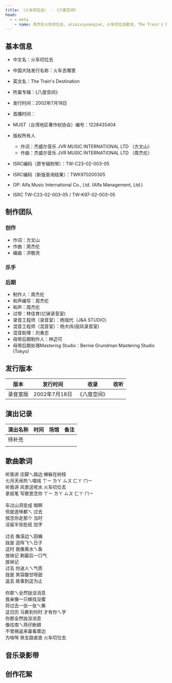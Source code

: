 ```yaml
---
title: 〈火车叨位去〉 - 《八度空间》
head:
  - - meta
    - name: 周杰伦火车叨位去, aizaixiyuanqian, 火车叨位去歌词, The Train's Destination
---
```


## 基本信息
- 中文名：火车叨位去<br/>
- 中国大陆发行名称：火车去哪里<br/>
- 英文名：The Train's Destination<br/>
- 所属专辑：《八度空间》<br/>
- 发行时间：2002年7月18日<br/>
- 首播时间：
- MUST（台湾地区著作权协会）编号：1228435404
- 版权所有人
  - 作词：杰威尔音乐 JVR MUSIC INTERNATIONAL LTD （方文山）
  - 作曲：杰威尔音乐 JVR MUSIC INTERNATIONAL LTD （周杰伦）
- ISRC编码（原专辑附带）：TW-C23-02-003-05
- ISRC编码（新版查询结果）：TWK970200305

- OP: Alfa Music International Co., Ltd. (Alfa Management, Ltd.)
- ISRC TW-C23-02-003-05 / TW-K97-02-003-05

## 制作团队
### 创作
- 作词：方文山
- 作曲：周杰伦
- 编曲：洪敬尧
### 乐手
### 后期

- 制作人：周杰伦
- 和声编写：周杰伦
- 和声：周杰伦
- 过带：林佳育(亿铼录音室)
- 录音工程师（录音室）：杨瑞代（J&A STUDIO）
- 混音工程师（混音室）：杨大纬(丽风录音室)
- 混音助理：刘勇志
- 母带后期制作人：林迈可
- 母带后期处理Mastering Studio：Bernie Grundman Mastering Studio (Tokyo)


## 发行版本
| 版本 | 发行时间 | 收录 | 收听 |
| ---- | -------- | ---- | ---- |
| 录音室版 | 2002年7月18日	 | 《八度空间》    | |

## 演出记录
| 演出名称 | 时间 | 场馆 | 备注 |
| ---- | -------- | ---- | ---- |
| 待补充 |  |     | |
|  |  |     | |

## 歌曲歌词

听我讲 庄脚ㄟ路边 蝉躲在树枝<br/>
七月天闹热ㄟ唱戏 ㄒㄧ ㄌㄚ ㄙㄡ ㄈㄚ ㄇㄧ<br/>
听我讲 风景这呢水 火车叨位去<br/>
拿纸笔 写歌思念你 ㄒㄧ ㄌㄚ ㄙㄡ ㄈㄚ ㄇㄧ<br/>
<br/>
车过山洞变成 暗瞑<br/>
但是连咪都ㄟ 过去<br/>
按怎你走那个 当时<br/>
没留半张批纸 加字<br/>
<br/>
过去 像溪边ㄟ田蝇<br/>
拢是 逗阵飞ㄟ日子<br/>
这时 我像离水ㄟ鱼<br/>
放袂记 剩最后一口气<br/>
放袂记<br/>
过去 你迷人ㄟ气质<br/>
拢是 笑容酸甘呀甜<br/>
返去 故事到这为止<br/>
<br/>
你那ㄟ全然拢没消息<br/>
我亲像一只蜂找没蜜<br/>
将过去一张一张ㄟ撕<br/>
这日历 马撕到何时 才有你ㄟ字<br/>
你那全然拢没消息<br/>
像往南ㄟ燕仔断翅<br/>
不曾搁返来巢看厝边<br/>
为啥咪 铁支路直直 火车叨位去<br/>

## 音乐录影带

## 创作花絮
